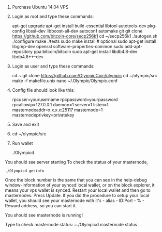 1. Purchase Ubuntu 14.04 VPS
2. Login as root and type these commands:

	apt-get upgrade
	apt-get install build-essential libtool autotools-dev pkg-config libssl-dev libboost-all-dev autoconf automake git
	git clone https://github.com/bitcoin-core/secp256k1
	cd ~/secp256k1
	./autogen.sh
	./configure
	make
	./tests
	sudo make install  # optional
	sudo apt-get install libgmp-dev  openssl software-properties-common
	sudo add-apt-repository ppa:bitcoin/bitcoin
	sudo apt-get install libdb4.8-dev libdb4.8++-dev

3. Login as user and type these commands:

	cd ~
	git clone https://github.com/OlympicCoin/olympic
	cd ~/olympic/src
	make -f makefile.unix
	nano ~/.Olympic/Olympic.conf

4. Config file should look like this:

	rpcuser=yourusername
	rpcpassword=yourpassword
	rpcallowip=127.0.0.1
	daemon=1
	server=1
	listen=1
	masternodeaddr=x.x.x.x:25117
	masternode=1
	masternodeprivkey=privatekey

5. Save and exit

6. 	cd ~/olympic/src

7. Run wallet

	./Olympicd

You should see server starting
To check the status of your masternode, 

	./Olympicd getinfo 

Once the block number is the same that you can see in the help-debug window-information of your synced local wallet, or on the block explorer, it means your vps wallet is synced.
Restart your local wallet and then go to masternodes. Press Update.
If you did the procedure to setup your local wallet, you should see your masternode with it's - alias - ID:Port - % - Reward address, so you can start it.

You should see masternode is running!

Type to check masternode status: 
	~./Olympicd masternode status

